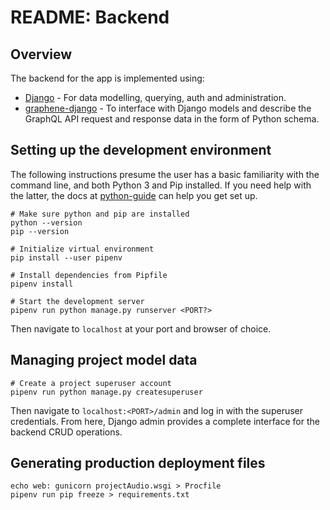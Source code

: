 # README: Backend

## Overview

The backend for the app is implemented using:

- [Django](https://docs.djangoproject.com/en/3.0/intro/overview/) \- For data modelling, querying, auth and administration.
- [graphene-django](https://docs.graphene-python.org/en/latest/quickstart/) \- To interface with Django models and describe the GraphQL API request and response data in the form of Python schema.

## Setting up the development environment

The following instructions presume the user has a basic familiarity with the
command line, and both Python 3 and Pip installed. If you need help with the
latter, the docs at
[python-guide](https://docs.python-guide.org/starting/installation/) can help
you get set up.

```shell
# Make sure python and pip are installed
python --version
pip --version

# Initialize virtual environment
pip install --user pipenv

# Install dependencies from Pipfile
pipenv install

# Start the development server
pipenv run python manage.py runserver <PORT?>
```

Then navigate to `localhost` at your port and browser of choice.

## Managing project model data

```shell
# Create a project superuser account
pipenv run python manage.py createsuperuser
```

Then navigate to `localhost:<PORT>/admin` and log in with the superuser
credentials. From here, Django admin provides a complete interface for the
backend CRUD operations.

## Generating production deployment files

```shell
echo web: gunicorn projectAudio.wsgi > Procfile
pipenv run pip freeze > requirements.txt
```
